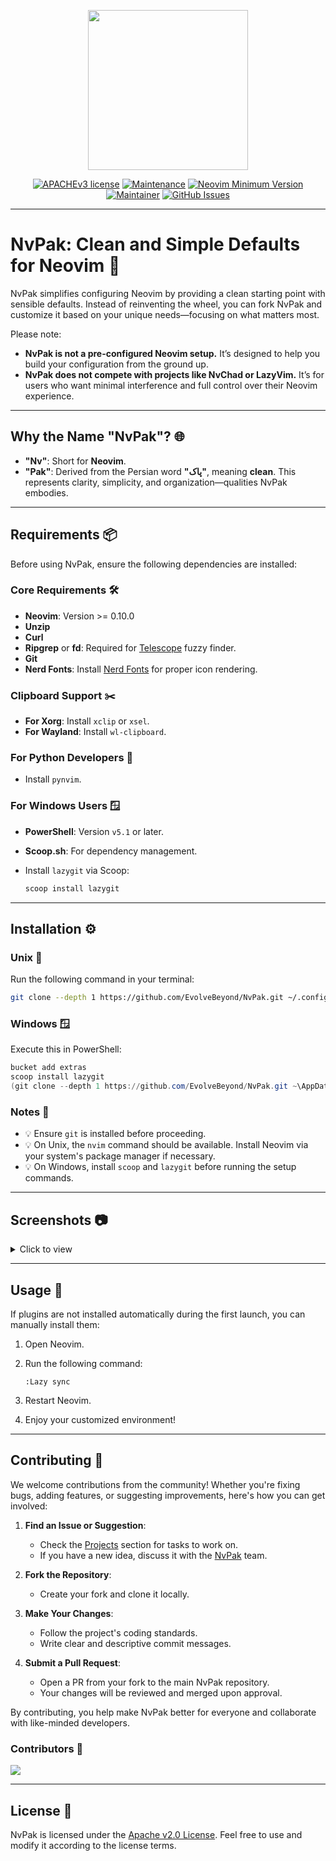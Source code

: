 <p align="center">
  <img width="256" height="256" src="https://user-images.githubusercontent.com/27810360/190279839-f6685b5f-4c56-41b3-b1b5-a8768cc52fb6.gif">
</p>

<div align="center">

[![APACHEv3 license](https://img.shields.io/badge/License-APACHEv2-red.svg?style=flat-square)](https://github.com/EvolveBeyond/NvPak/blob/main/LICENSE)
[![Maintenance](https://img.shields.io/badge/Maintained%3F-yes-green.svg?style=flat-square)](https://github.com/EvolveBeyond/NvPak/graphs/commit-activity)
[![Neovim Minimum Version](https://img.shields.io/badge/Neovim-0.8.0-blueviolet.svg?style=flat-square&logo=Neovim&color=90E59A&logoColor=white)](https://github.com/neovim/neovim)
[![Maintainer](https://img.shields.io/badge/maintainer-theMaintainer-blue?style=flat-square)](https://github.com/Pakrohk)
[![GitHub Issues](https://img.shields.io/github/issues/EvolveBeyond/NvPak.svg?style=flat-square&label=Issues&color=d77982)](https://github.com/EvolveBeyond/NvPak/issues)

</div>

---

# NvPak: Clean and Simple Defaults for Neovim 🚀

NvPak simplifies configuring Neovim by providing a clean starting point with sensible defaults. Instead of reinventing the wheel, you can fork NvPak and customize it based on your unique needs—focusing on what matters most.

Please note:

- **NvPak is not a pre-configured Neovim setup.** It’s designed to help you build your configuration from the ground up.  
- **NvPak does not compete with projects like NvChad or LazyVim.** It’s for users who want minimal interference and full control over their Neovim experience.

---

## Why the Name "NvPak"? 🌐

- **"Nv"**: Short for **Neovim**.  
- **"Pak"**: Derived from the Persian word **"پاک"**, meaning **clean**. This represents clarity, simplicity, and organization—qualities NvPak embodies.

---

## Requirements 📦

Before using NvPak, ensure the following dependencies are installed:

### Core Requirements 🛠️

- **Neovim**: Version >= 0.10.0
- **Unzip**
- **Curl**
- **Ripgrep** or **fd**: Required for [Telescope](https://github.com/BurntSushi/ripgrep) fuzzy finder.
- **Git**
- **Nerd Fonts**: Install [Nerd Fonts](https://github.com/ryanoasis/nerd-fonts) for proper icon rendering.

### Clipboard Support ✂️

- **For Xorg**: Install `xclip` or `xsel`.
- **For Wayland**: Install `wl-clipboard`.

### For Python Developers 🐍

- Install `pynvim`.

### For Windows Users 🪟

- **PowerShell**: Version `v5.1` or later.
- **Scoop.sh**: For dependency management.
- Install `lazygit` via Scoop:  

  ```powershell
  scoop install lazygit
  ```

---

## Installation ⚙️

### Unix 🐧

Run the following command in your terminal:

```bash
git clone --depth 1 https://github.com/EvolveBeyond/NvPak.git ~/.config/nvim && nvim
```

### Windows 🪟

Execute this in PowerShell:

```powershell
bucket add extras
scoop install lazygit
(git clone --depth 1 https://github.com/EvolveBeyond/NvPak.git ~\AppData\Local\nvim\) -and (nvim)
```

### Notes 📝

- 💡 Ensure `git` is installed before proceeding.
- 💡 On Unix, the `nvim` command should be available. Install Neovim via your system's package manager if necessary.
- 💡 On Windows, install `scoop` and `lazygit` before running the setup commands.

---

## Screenshots 📷

<details>
<summary>Click to view</summary>
<br>

![Full](https://user-images.githubusercontent.com/27810360/215935940-81f0b59b-9382-4915-a395-f6903f07c1a8.png)  
*Full Interface Example*

![Autocompletion](https://user-images.githubusercontent.com/27810360/215936237-96bc8604-1597-4aa9-bbfb-4709cae73016.png)  
*Autocompletion*

![NeoVide](https://user-images.githubusercontent.com/27810360/181910971-43f34b7f-116a-4981-a9d6-37db0c1526f1.png)  
*NeoVide Integration*

![Fuzzy Finder](https://user-images.githubusercontent.com/48873115/217238383-51c83389-ef78-414c-bdda-2896033ce389.png)  
*Telescope Fuzzy Finder*

![Command Line](https://user-images.githubusercontent.com/27810360/181955593-80e4480b-e158-4be7-abe0-0509072d1118.png)  
*Enhanced Command Line*

![Errors and Warnings](https://user-images.githubusercontent.com/27810360/215936761-4ec5c34c-789e-426f-91a4-dca3b6b2a7d1.png)  
*Error and Warning Details*

</details>

---

## Usage 🚀

If plugins are not installed automatically during the first launch, you can manually install them:

1. Open Neovim.
2. Run the following command:

   ```
   :Lazy sync
   ```

3. Restart Neovim.
4. Enjoy your customized environment!

---

## Contributing 🤝

We welcome contributions from the community! Whether you're fixing bugs, adding features, or suggesting improvements, here's how you can get involved:

1. **Find an Issue or Suggestion**:
   - Check the [Projects](https://github.com/EvolveBeyond/NvPak/projects) section for tasks to work on.
   - If you have a new idea, discuss it with the [NvPak](https://github.com/EvolveBeyond/NvPak) team.

2. **Fork the Repository**:
   - Create your fork and clone it locally.

3. **Make Your Changes**:
   - Follow the project's coding standards.
   - Write clear and descriptive commit messages.

4. **Submit a Pull Request**:
   - Open a PR from your fork to the main NvPak repository.
   - Your changes will be reviewed and merged upon approval.

By contributing, you help make NvPak better for everyone and collaborate with like-minded developers.

### Contributors 🌟

<a href="https://github.com/EvolveBeyond/nvpak/graphs/contributors">
  <img src="https://contrib.rocks/image?repo=EvolveBeyond/nvpak" />
</a>

---

## License 📜

NvPak is licensed under the [Apache v2.0 License](https://github.com/EvolveBeyond/NvPak/blob/main/LICENSE). Feel free to use and modify it according to the license terms.
